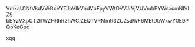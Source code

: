 VmxaU1NtVkdVWGxVYTJoVllrVndVbFpyVWtOVVJrVjVUVmhPYWsxcmNIVlZS
bEYzVXpCT2RWZHRhR2hWClZEQTVRMmR3ZUZsdWF6MEtDbWxwY0E9PQoKeGpo

xqq